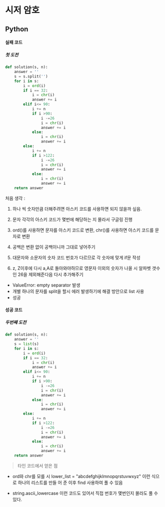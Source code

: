 # 시저 암호
## Python
#### 실패 코드
##### 첫 도전
```python
def solution(s, n):
    answer = ''
    s = s.split('')
    for i in s:
        i = ord(i)
        if i == 32:
            i = chr(i)
            answer += i
        elif i<= 90:
            i += n
            if i >90:
                i -=26
                i = chr(i)
                answer += i
            else:
                i = chr(i)
                answer += i
        else:
            i += n
            if i >122:
                i -=26
                i = chr(i)
                answer += i
            else:
                i = chr(i)
                answer += i
    return answer
```
처음 생각 :
1. 하나 씩 숫자만큼 더해주려면 아스키 코드를 사용하면 되지 않을까 싶음.
2. 문자 각각의 아스키 코드가 몇번에 해당하는 지 몰라서 구글링 진행

3. ord()를 사용하면 문자를 아스키 코드로 변환, chr()를 사용하면 아스키 코드를 문자로 변환
4. 공백은 변환 없이 공백이니까 그대로 넣어주기
5. 대문자와 소문자의 숫자 코드 번호가 다르므로 각 숫자에 맞게 if문 작성
6. z, Z이후에 다시 a,A로 돌아와야하므로 영문자 이외의 숫자가 나올 시 알파벳 갯수인 26을 제외해준다음 다시 추가해주기

- ValueError: empty separator 발생
- 개별 하나의 문자를 split을 할시 에러 발생하기에 해결 방안으로 list 사용
- 성공

#### 성공 코드
##### 두번째 도전
```python
def solution(s, n):
    answer = ''
    s = list(s)
    for i in s:
        i = ord(i)
        if i == 32:
            i = chr(i)
            answer += i
        elif i<= 90:
            i += n
            if i >90:
                i -=26
                i = chr(i)
                answer += i
            else:
                i = chr(i)
                answer += i
        else:
            i += n
            if i >122:
                i -=26
                i = chr(i)
                answer += i
            else:
                i = chr(i)
                answer += i
    return answer
```

> 타인 코드에서 얻은 점
- ord와 chr를 모를 시 lower_list = "abcdefghijklmnopqrstuvwxyz" 이런 식으로 하나의 리스트를 만들 어 준 이후 find 사용하여 풀 수 있음

- string.ascii_lowercase 이런 코드도 있어서 직접 번호가 몇번인지 몰라도 풀 수 있다.
